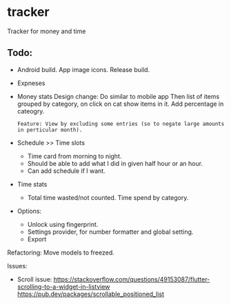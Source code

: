 # tracker
Tracker for money and time

## Todo:
-   Android build.
        App image icons.
        Release build.
-   Expneses
-   Money stats
        Design change: Do similar to mobile app
            Then list of items grouped by category, on click on cat show items in it.
            Add percentage in cateogry.

        Feature: View by excluding some entries (so to negate large amounts in perticular month).
-   Schedule >> Time slots
    -   Time card from morning to night.
    -   Should be able to add what I did in given half hour or an hour.
    -   Can add schedule if I want.
-   Time stats
    -   Total time wasted/not counted.
        Time spend by category.
-   Options:
    -   Unlock using fingerprint.
    -   Settings provider, for number formatter and global setting.
    -   Export

Refactoring:
    Move models to freezed.

Issues:
- Scroll issue: https://stackoverflow.com/questions/49153087/flutter-scrolling-to-a-widget-in-listview
https://pub.dev/packages/scrollable_positioned_list


